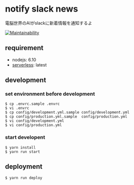# notify slack news
電脳世界のAIがslackに新着情報を通知するよ

[![Maintainability](https://api.codeclimate.com/v1/badges/7964824c89c5af836519/maintainability)](https://codeclimate.com/github/ogontaro/notify_slack_news/maintainability)

## requirement
- nodejs: 6.10
- [serverless](https://github.com/serverless/serverless): latest

## development
### set environment before development
```
$ cp .envrc.sample .envrc
$ vi .envrc 
$ cp config/development.yml.sample config/development.yml
$ cp config/production.yml.sample  config/production.yml
$ vi config/development.yml
$ vi config/production.yml
```

### start developent
```
$ yarn install
$ yarn run start
```

## deployment
```
$ yarn run deploy
```
